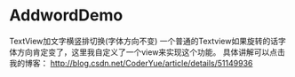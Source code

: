 # AddwordDemo
TextView加文字横竖排切换(字体方向不变) 
一个普通的Textview如果旋转的话字体方向肯定变了，这里我自定义了一个view来实现这个功能。
具体讲解可以点击我的博客：
http://blog.csdn.net/CoderYue/article/details/51149936
